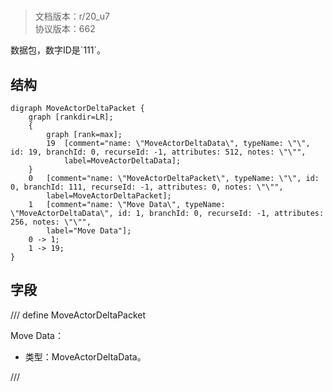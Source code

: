 # <!-- md:samp MoveActorDeltaPacket -->

> 文档版本：r/20_u7<br/>协议版本：662

<!-- md:samp MoveActorDeltaPacket -->数据包，数字ID是`111`。

## 结构

```viz
digraph MoveActorDeltaPacket {
	graph [rankdir=LR];
	{
		graph [rank=max];
		19	[comment="name: \"MoveActorDeltaData\", typeName: \"\", id: 19, branchId: 0, recurseId: -1, attributes: 512, notes: \"\"",
			label=MoveActorDeltaData];
	}
	0	[comment="name: \"MoveActorDeltaPacket\", typeName: \"\", id: 0, branchId: 111, recurseId: -1, attributes: 0, notes: \"\"",
		label=MoveActorDeltaPacket];
	1	[comment="name: \"Move Data\", typeName: \"MoveActorDeltaData\", id: 1, branchId: 0, recurseId: -1, attributes: 256, notes: \"\"",
		label="Move Data"];
	0 -> 1;
	1 -> 19;
}

```

## 字段

/// define
MoveActorDeltaPacket

Move Data：[<!-- md:samp MoveActorDeltaData -->](refs/protocols/types/MoveActorDeltaData.md)

- 类型：MoveActorDeltaData。


///
